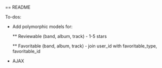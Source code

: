 == README

To-dos:
* Add polymorphic models for: 

	** Reviewable (band, album, track) - 1-5 stars
	
	** Favoritable (band, album, track) 
		- join user_id with favoritable_type, favoritable_id
	
* AJAX
